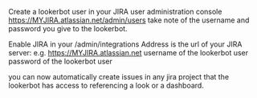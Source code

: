 Create a lookerbot user in your JIRA user administration console https://MYJIRA.atlassian.net/admin/users
take note of the username and password you give to the lookerbot.

Enable JIRA in your /admin/integrations
Address is the url of your JIRA server: e.g. https://MYJIRA.atlassian.net
username of the lookerbot user
password of the lookerbot user

you can now automatically create issues in any jira project that the lookerbot has access to referencing a look or a dashboard.
